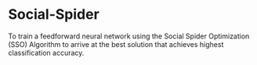 # Social-Spider
To train a feedforward neural network using the Social Spider Optimization (SSO) Algorithm to arrive at the best solution that achieves highest classification accuracy.

